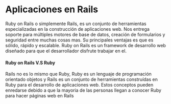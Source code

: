 # Aplicaciones en Rails

Ruby on Rails o simplemente Rails, es un conjunto de herramientas especializadas en la construcción de aplicaciones web. Nos entrega soporte para múltiples motores de base de datos, creación de formularios y seguridad entre muchas cosas mas.
Su principales ventajas es que es sólido, rápido y escalable. Ruby on Rails es un framework de desarrollo web diseñado para que el desarrollador disfrute trabajar en el.

#### Ruby on Rails V.S Ruby
Rails no es lo mismo que Ruby, Ruby es un lenguaje de programación orientado objetos y Rails es un conjunto de herramientas construídas en Ruby para el desarrollo de aplicaciones web. Estos conceptos pueden enredarse debido a que la mayoria de las personas llegan a conocer Ruby para
hacer páginas web en Rails